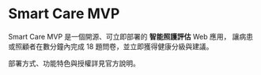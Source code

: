 # Smart Care MVP

Smart Care MVP 是一個開源、可立即部署的 **智能照護評估** Web 應用，
讓病患或照顧者在數分鐘內完成 18 題問卷，並立即獲得健康分級與建議。

部署方式、功能特色與授權詳見官方說明。
